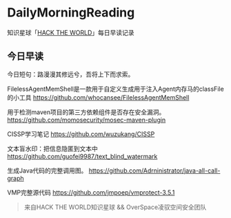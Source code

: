 # DailyMorningReading

知识星球「[HACK THE WORLD](https://public.zsxq.com/groups/225824414251.html)」每日早读记录

## 今日早读

今日短句：路漫漫其修远兮，吾将上下而求索。

FilelessAgentMemShell是一款用于自定义生成用于注入Agent内存马的classFile的小工具
https://github.com/whocansee/FilelessAgentMemShell

用于检测maven项目的第三方依赖组件是否存在安全漏洞。
https://github.com/momosecurity/mosec-maven-plugin

CISSP学习笔记
https://github.com/wuzukang/CISSP

文本盲水印：把信息隐匿到文本中
https://github.com/guofei9987/text_blind_watermark

生成Java代码的完整调用图。
https://github.com/Adrninistrator/java-all-call-graph

VMP完整源代码
https://github.com/jmpoep/vmprotect-3.5.1

> 来自HACK THE WORLD知识星球 && OverSpace凌驭空间安全团队
